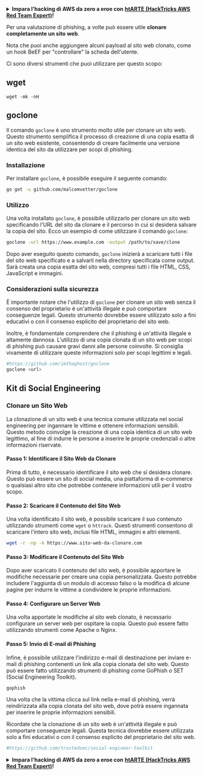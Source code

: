 <details>

<summary><strong>Impara l'hacking di AWS da zero a eroe con</strong> <a href="https://training.hacktricks.xyz/courses/arte"><strong>htARTE (HackTricks AWS Red Team Expert)</strong></a><strong>!</strong></summary>

Altri modi per supportare HackTricks:

* Se vuoi vedere la tua **azienda pubblicizzata su HackTricks** o **scaricare HackTricks in PDF** Controlla i [**PIANI DI ABBONAMENTO**](https://github.com/sponsors/carlospolop)!
* Ottieni il [**merchandising ufficiale di PEASS & HackTricks**](https://peass.creator-spring.com)
* Scopri [**The PEASS Family**](https://opensea.io/collection/the-peass-family), la nostra collezione di [**NFT**](https://opensea.io/collection/the-peass-family) esclusivi
* **Unisciti al** 💬 [**gruppo Discord**](https://discord.gg/hRep4RUj7f) o al [**gruppo Telegram**](https://t.me/peass) o **seguici** su **Twitter** 🐦 [**@hacktricks_live**](https://twitter.com/hacktricks_live)**.**
* **Condividi i tuoi trucchi di hacking inviando PR ai repository github di** [**HackTricks**](https://github.com/carlospolop/hacktricks) e [**HackTricks Cloud**](https://github.com/carlospolop/hacktricks-cloud).

</details>


Per una valutazione di phishing, a volte può essere utile **clonare completamente un sito web**.

Nota che puoi anche aggiungere alcuni payload al sito web clonato, come un hook BeEF per "controllare" la scheda dell'utente.

Ci sono diversi strumenti che puoi utilizzare per questo scopo:

## wget
```text
wget -mk -nH
```
## goclone

Il comando `goclone` è uno strumento molto utile per clonare un sito web. Questo strumento semplifica il processo di creazione di una copia esatta di un sito web esistente, consentendo di creare facilmente una versione identica del sito da utilizzare per scopi di phishing.

### Installazione

Per installare `goclone`, è possibile eseguire il seguente comando:

```bash
go get -u github.com/malcomvetter/goclone
```

### Utilizzo

Una volta installato `goclone`, è possibile utilizzarlo per clonare un sito web specificando l'URL del sito da clonare e il percorso in cui si desidera salvare la copia del sito. Ecco un esempio di come utilizzare il comando `goclone`:

```bash
goclone -url https://www.example.com -output /path/to/save/clone
```

Dopo aver eseguito questo comando, `goclone` inizierà a scaricare tutti i file del sito web specificato e a salvarli nella directory specificata come output. Sarà creata una copia esatta del sito web, compresi tutti i file HTML, CSS, JavaScript e immagini.

### Considerazioni sulla sicurezza

È importante notare che l'utilizzo di `goclone` per clonare un sito web senza il consenso del proprietario è un'attività illegale e può comportare conseguenze legali. Questo strumento dovrebbe essere utilizzato solo a fini educativi o con il consenso esplicito del proprietario del sito web.

Inoltre, è fondamentale comprendere che il phishing è un'attività illegale e altamente dannosa. L'utilizzo di una copia clonata di un sito web per scopi di phishing può causare gravi danni alle persone coinvolte. Si consiglia vivamente di utilizzare queste informazioni solo per scopi legittimi e legali.
```bash
#https://github.com/imthaghost/goclone
goclone <url>
```
## Kit di Social Engineering

### Clonare un Sito Web

La clonazione di un sito web è una tecnica comune utilizzata nel social engineering per ingannare le vittime e ottenere informazioni sensibili. Questo metodo coinvolge la creazione di una copia identica di un sito web legittimo, al fine di indurre le persone a inserire le proprie credenziali o altre informazioni riservate.

#### Passo 1: Identificare il Sito Web da Clonare

Prima di tutto, è necessario identificare il sito web che si desidera clonare. Questo può essere un sito di social media, una piattaforma di e-commerce o qualsiasi altro sito che potrebbe contenere informazioni utili per il vostro scopo.

#### Passo 2: Scaricare il Contenuto del Sito Web

Una volta identificato il sito web, è possibile scaricare il suo contenuto utilizzando strumenti come `wget` o `httrack`. Questi strumenti consentono di scaricare l'intero sito web, inclusi file HTML, immagini e altri elementi.

```bash
wget -r -np -k https://www.sito-web-da-clonare.com
```

#### Passo 3: Modificare il Contenuto del Sito Web

Dopo aver scaricato il contenuto del sito web, è possibile apportare le modifiche necessarie per creare una copia personalizzata. Questo potrebbe includere l'aggiunta di un modulo di accesso falso o la modifica di alcune pagine per indurre le vittime a condividere le proprie informazioni.

#### Passo 4: Configurare un Server Web

Una volta apportate le modifiche al sito web clonato, è necessario configurare un server web per ospitare la copia. Questo può essere fatto utilizzando strumenti come Apache o Nginx.

#### Passo 5: Invio di E-mail di Phishing

Infine, è possibile utilizzare l'indirizzo e-mail di destinazione per inviare e-mail di phishing contenenti un link alla copia clonata del sito web. Questo può essere fatto utilizzando strumenti di phishing come GoPhish o SET (Social Engineering Toolkit).

```bash
gophish
```

Una volta che la vittima clicca sul link nella e-mail di phishing, verrà reindirizzata alla copia clonata del sito web, dove potrà essere ingannata per inserire le proprie informazioni sensibili.

Ricordate che la clonazione di un sito web è un'attività illegale e può comportare conseguenze legali. Questa tecnica dovrebbe essere utilizzata solo a fini educativi o con il consenso esplicito del proprietario del sito web.
```bash
#https://github.com/trustedsec/social-engineer-toolkit
```
<details>

<summary><strong>Impara l'hacking di AWS da zero a eroe con</strong> <a href="https://training.hacktricks.xyz/courses/arte"><strong>htARTE (HackTricks AWS Red Team Expert)</strong></a><strong>!</strong></summary>

Altri modi per supportare HackTricks:

* Se vuoi vedere la tua **azienda pubblicizzata su HackTricks** o **scaricare HackTricks in PDF** Controlla i [**PIANI DI ABBONAMENTO**](https://github.com/sponsors/carlospolop)!
* Ottieni il [**merchandising ufficiale di PEASS & HackTricks**](https://peass.creator-spring.com)
* Scopri [**The PEASS Family**](https://opensea.io/collection/the-peass-family), la nostra collezione di [**NFT**](https://opensea.io/collection/the-peass-family) esclusivi
* **Unisciti al** 💬 [**gruppo Discord**](https://discord.gg/hRep4RUj7f) o al [**gruppo Telegram**](https://t.me/peass) o **seguici** su **Twitter** 🐦 [**@hacktricks_live**](https://twitter.com/hacktricks_live)**.**
* **Condividi i tuoi trucchi di hacking inviando PR ai repository github di** [**HackTricks**](https://github.com/carlospolop/hacktricks) e [**HackTricks Cloud**](https://github.com/carlospolop/hacktricks-cloud).

</details>
